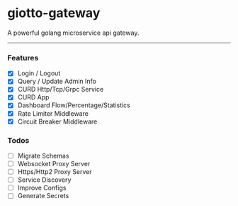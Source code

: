 # giotto-gateway

A powerful golang microservice api gateway.

---

### Features

- [x] Login / Logout
- [x] Query / Update Admin Info
- [x] CURD Http/Tcp/Grpc Service
- [x] CURD App
- [x] Dashboard Flow/Percentage/Statistics
- [x] Rate Limiter Middleware
- [x] Circuit Breaker Middleware

### Todos

- [ ] Migrate Schemas
- [ ] Websocket Proxy Server
- [ ] Https/Http2 Proxy Server
- [ ] Service Discovery
- [ ] Improve Configs
- [ ] Generate Secrets